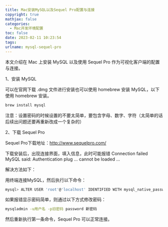 ```yaml
---
title: Mac安装MySQL以及Sequel Pro配置与连接
copyright: true
mathjax: false
categories:
  - Mac开发环境配置
toc: false
date: 2023-02-11 10:23:54
tags:
urlname: mysql-sequel-pro
---
```


本文介绍在 Mac 上安装 MySQL 以及使用 Sequel Pro 作为可视化客户端的配置与连接。<!--more-->

1、安装 MySQL

可以在官网下载 .dmg 文件进行安装也可以使用 homebrew 安装 MySQL，以下使用 homebrew 安装。

```sh
brew install mysql
```

注意：设置密码的时候设置的不要太简单，要包含字母、数字、字符（太简单的话后续出问题还要再重新改成一个复杂的）

2、下载 Sequel Pro 

Sequel Pro下载地址：http://www.sequelpro.com/

下载安装后，出现连接界面，填入信息，此时可能报错 Connection failed MySQL said: Authentication plug ... cannot be loaded ...

解决方法如下：

用终端连接MySQL，然后执行以下命令：

```bash
mysql> ALTER USER 'root'@'localhost' IDENTIFIED WITH mysql_native_password BY '此处填写设置的MySQL密码';
```

如果报错显示密码简单，则通过以下方式修改密码：

```sh
mysqladmin -u用户名 -p旧密码 password 新密码 
```

然后重新执行第一条命令，Sequel Pro 可以正常连接。
